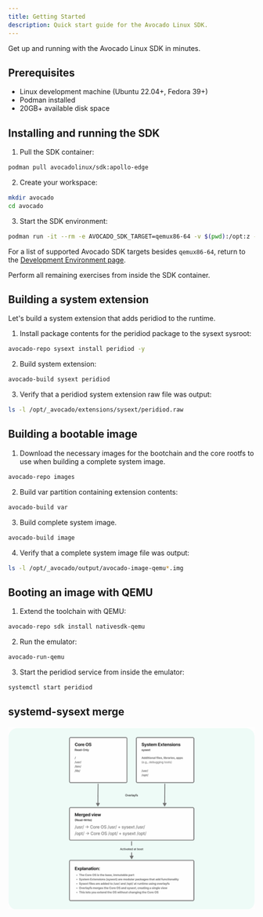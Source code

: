 ```yaml
---
title: Getting Started
description: Quick start guide for the Avocado Linux SDK.
---
```


Get up and running with the Avocado Linux SDK in minutes.

## Prerequisites

- Linux development machine (Ubuntu 22.04+, Fedora 39+)
- Podman installed
- 20GB+ available disk space

## Installing and running the SDK

1. Pull the SDK container:

```bash
podman pull avocadolinux/sdk:apollo-edge
```

2. Create your workspace:

```bash
mkdir avocado
cd avocado
```

3. Start the SDK environment:

```bash
podman run -it --rm -e AVOCADO_SDK_TARGET=qemux86-64 -v $(pwd):/opt:z --entrypoint entrypoint.sh avocadolinux/sdk:apollo-edge /bin/bash
```

For a list of supported Avocado SDK targets besides `qemux86-64`, return to the [Development Environment page](../development-environment/).

Perform all remaining exercises from inside the SDK container.

## Building a system extension

Let's build a system extension that adds peridiod to the runtime. 

1. Install package contents for the peridiod package to the sysext sysroot:

```bash
avocado-repo sysext install peridiod -y
```

2. Build system extension:

```bash
avocado-build sysext peridiod
```

3. Verify that a peridiod system extension raw file was output:

```bash
ls -l /opt/_avocado/extensions/sysext/peridiod.raw
```

## Building a bootable image

1. Download the necessary images for the bootchain and the core rootfs to use when building a complete system image.

```bash
avocado-repo images
```

2. Build var partition containing extension contents:

```bash
avocado-build var
```

3. Build complete system image.

```bash
avocado-build image
```

4. Verify that a complete system image file was output:

```bash
ls -l /opt/_avocado/output/avocado-image-qemu*.img
```

## Booting an image with QEMU

1. Extend the toolchain with QEMU:

```bash
avocado-repo sdk install nativesdk-qemu
```

2. Run the emulator:

```bash
avocado-run-qemu
```

3. Start the peridiod service from inside the emulator:

```bash
systemctl start peridiod
```

## systemd-sysext merge

![systemd-sysext merge](../sysext.png)

